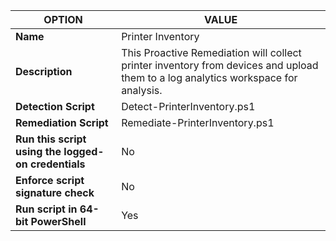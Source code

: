 |**OPTION**|**VALUE**|
--- | --- |
|**Name**|Printer Inventory|
|**Description**|This Proactive Remediation will collect printer inventory from devices and upload them to a log analytics workspace for analysis.|
|**Detection Script**|Detect-PrinterInventory.ps1|
|**Remediation Script**|Remediate-PrinterInventory.ps1|
|**Run this script using the logged-on credentials**|No|
|**Enforce script signature check**|No|
|**Run script in 64-bit PowerShell**|Yes|